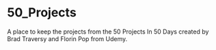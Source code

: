 # 50_Projects
A place to keep the projects from the 50 Projects In 50 Days created by Brad Traversy and Florin Pop from Udemy.
